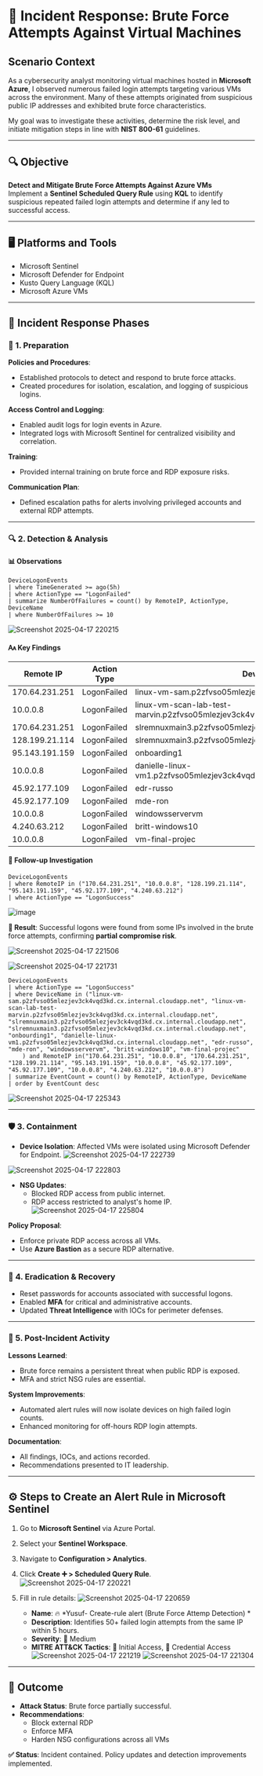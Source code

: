 
# 🚨 Incident Response: Brute Force Attempts Against Virtual Machines

## Scenario Context

As a cybersecurity analyst monitoring virtual machines hosted in **Microsoft Azure**, I observed numerous failed login attempts targeting various VMs across the environment. Many of these attempts originated from suspicious public IP addresses and exhibited brute force characteristics.

My goal was to investigate these activities, determine the risk level, and initiate mitigation steps in line with **NIST 800-61** guidelines.

---

## 🔍 Objective

**Detect and Mitigate Brute Force Attempts Against Azure VMs**  
Implement a **Sentinel Scheduled Query Rule** using **KQL** to identify suspicious repeated failed login attempts and determine if any led to successful access.

---

## 🖥️ Platforms and Tools

- Microsoft Sentinel  
- Microsoft Defender for Endpoint  
- Kusto Query Language (KQL)  
- Microsoft Azure VMs  

---

## 🧽 Incident Response Phases

### 🧰 1. Preparation

**Policies and Procedures**:
- Established protocols to detect and respond to brute force attacks.
- Created procedures for isolation, escalation, and logging of suspicious logins.

**Access Control and Logging**:
- Enabled audit logs for login events in Azure.
- Integrated logs with Microsoft Sentinel for centralized visibility and correlation.

**Training**:
- Provided internal training on brute force and RDP exposure risks.

**Communication Plan**:
- Defined escalation paths for alerts involving privileged accounts and external RDP attempts.

---

### 🔍 2. Detection & Analysis

#### 📊 Observations

```kql
DeviceLogonEvents
| where TimeGenerated >= ago(5h)
| where ActionType == "LogonFailed"
| summarize NumberOfFailures = count() by RemoteIP, ActionType, DeviceName
| where NumberOfFailures >= 10
```

![Screenshot 2025-04-17 220215](https://github.com/user-attachments/assets/9ac1d292-5a97-4f41-b2a9-b3c9fa5b7d56)



#### 🗛️ Key Findings

| Remote IP         | Action Type | Device Name                                                           | Event Count |
|------------------|-------------|------------------------------------------------------------------------|-------------|
| 170.64.231.251   | LogonFailed | linux-vm-sam.p2zfvso05mlezjev3ck4vqd3kd.cx.internal.cloudapp.net       | 101         |
| 10.0.0.8         | LogonFailed | linux-vm-scan-lab-test-marvin.p2zfvso05mlezjev3ck4vqd3kd.cx.internal   | 101         |
| 170.64.231.251   | LogonFailed | slremnuxmain3.p2zfvso05mlezjev3ck4vqd3kd.cx.internal.cloudapp.net      | 101         |
| 128.199.21.114   | LogonFailed | slremnuxmain3.p2zfvso05mlezjev3ck4vqd3kd.cx.internal.cloudapp.net      | 100         |
| 95.143.191.159   | LogonFailed | onboarding1                                                            | 100         |
| 10.0.0.8         | LogonFailed | danielle-linux-vm1.p2zfvso05mlezjev3ck4vqd3kd.cx.internal.cloudapp.net | 99          |
| 45.92.177.109    | LogonFailed | edr-russo                                                              | 96          |
| 45.92.177.109    | LogonFailed | mde-ron                                                                | 96          |
| 10.0.0.8         | LogonFailed | windowsservervm                                                       | 88          |
| 4.240.63.212     | LogonFailed | britt-windows10                                                        | 78          |
| 10.0.0.8         | LogonFailed | vm-final-projec                                                        | 66          |

#### 🔎 Follow-up Investigation

```kql
DeviceLogonEvents
| where RemoteIP in ("170.64.231.251", "10.0.0.8", "128.199.21.114", "95.143.191.159", "45.92.177.109", "4.240.63.212")
| where ActionType == "LogonSuccess"
```
![image](https://github.com/user-attachments/assets/6e38269c-cabe-47b3-bdfb-8e7e635e6159)


**📌 Result**: Successful logons were found from some IPs involved in the brute force attempts, confirming **partial compromise risk**.

![Screenshot 2025-04-17 221506](https://github.com/user-attachments/assets/2187203f-3501-4c68-9caf-50fbf01da626)


![Screenshot 2025-04-17 221731](https://github.com/user-attachments/assets/b2173f6d-dfb9-42eb-9686-f131d2e4f242)


```kql
DeviceLogonEvents
| where ActionType == "LogonSuccess"
| where DeviceName in ("linux-vm-sam.p2zfvso05mlezjev3ck4vqd3kd.cx.internal.cloudapp.net", "linux-vm-scan-lab-test-marvin.p2zfvso05mlezjev3ck4vqd3kd.cx.internal.cloudapp.net", "slremnuxmain3.p2zfvso05mlezjev3ck4vqd3kd.cx.internal.cloudapp.net", "slremnuxmain3.p2zfvso05mlezjev3ck4vqd3kd.cx.internal.cloudapp.net", "onbourding1", "danielle-linux-vm1.p2zfvso05mlezjev3ck4vqd3kd.cx.internal.cloudapp.net", "edr-russo", "mde-ron", "windowsservervm", "britt-windows10", "vm-final-projec"
    ) and RemoteIP in("170.64.231.251", "10.0.0.8", "170.64.231.251", "128.199.21.114", "95.143.191.159", "10.0.0.8", "45.92.177.109", "45.92.177.109", "10.0.0.8", "4.240.63.212", "10.0.0.8")
| summarize EventCount = count() by RemoteIP, ActionType, DeviceName 
| order by EventCount desc 
```

![Screenshot 2025-04-17 225343](https://github.com/user-attachments/assets/c5adf8d3-808b-4296-ab9c-4dc424dd4d7b)



---

### 🛡️ 3. Containment

- **Device Isolation**: Affected VMs were isolated using Microsoft Defender for Endpoint.
  ![Screenshot 2025-04-17 222739](https://github.com/user-attachments/assets/44a9d6b0-4ef7-4e34-a5d5-7f9d784ba152)


![Screenshot 2025-04-17 222803](https://github.com/user-attachments/assets/a159b2e9-f5c4-447e-91e6-521783887b8e)

 
- **NSG Updates**:
  - Blocked RDP access from public internet.
  - RDP access restricted to analyst's home IP.
    ![Screenshot 2025-04-17 225804](https://github.com/user-attachments/assets/e6634f78-1b58-4aa2-8475-4b57676e2af0)


**Policy Proposal**:
- Enforce private RDP access across all VMs.
- Use **Azure Bastion** as a secure RDP alternative.

---

### 🧹 4. Eradication & Recovery

- Reset passwords for accounts associated with successful logons.
- Enabled **MFA** for critical and administrative accounts.
- Updated **Threat Intelligence** with IOCs for perimeter defenses.

---

### 📘️ 5. Post-Incident Activity

**Lessons Learned**:
- Brute force remains a persistent threat when public RDP is exposed.
- MFA and strict NSG rules are essential.

**System Improvements**:
- Automated alert rules will now isolate devices on high failed login counts.
- Enhanced monitoring for off-hours RDP login attempts.

**Documentation**:
- All findings, IOCs, and actions recorded.
- Recommendations presented to IT leadership.

---

## ⚙️ Steps to Create an Alert Rule in Microsoft Sentinel

1. Go to **Microsoft Sentinel** via Azure Portal.
2. Select your **Sentinel Workspace**.
3. Navigate to **Configuration > Analytics**.
4. Click **Create ➕ > Scheduled Query Rule**.
   ![Screenshot 2025-04-17 220221](https://github.com/user-attachments/assets/c2fdce15-fdde-401e-aa51-9b3187e1dfa7)

6. Fill in rule details:
![Screenshot 2025-04-17 220659](https://github.com/user-attachments/assets/b23b9400-b2f7-4286-9d5d-61a6a80c73c4)

   - **Name**: 🔥 *Yusuf- Create-rule alert (Brute Force Attemp Detection) *
   - **Description**: Identifies 50+ failed login attempts from the same IP within 5 hours.
   - **Severity**: 🚨 Medium 
   - **MITRE ATT&CK Tactics**: 🎯 Initial Access, 🔑 Credential Access
  ![Screenshot 2025-04-17 221219](https://github.com/user-attachments/assets/2bfdebc6-8dcd-47a3-9c7b-b37913c5b49e)
![Screenshot 2025-04-17 221304](https://github.com/user-attachments/assets/c607319f-68a9-4410-b686-72cc4ea45cf0)


---

## 🚫 Outcome

- **Attack Status**: Brute force partially successful.
- **Recommendations**: 
  - Block external RDP  
  - Enforce MFA  
  - Harden NSG configurations across all VMs

**✅ Status**: Incident contained. Policy updates and detection improvements implemented.

